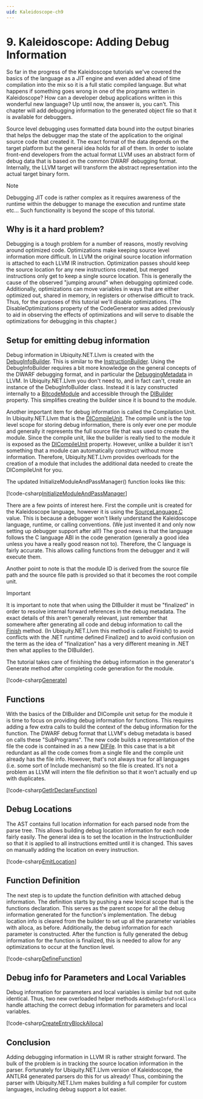 ```yaml
---
uid: Kaleidoscope-ch9
---
```


# 9. Kaleidoscope: Adding Debug Information
So far in the progress of the Kaleidoscope tutorials we've covered the basics of the language as a JIT
engine and even added ahead of time compilation into the mix so it is a full static compiled language. But
what happens if something goes wrong in one of the programs written in Kaleidoscope? How can a developer
debug applications written in this wonderful new language? Up until now, the answer is, you can't. This
chapter will add debugging information to the generated object file so that it is available for debuggers.

Source level debugging uses formatted data bound into the output binaries that helps the debugger map the
state of the application to the original source code that created it. The exact format of the data depends
on the target platform but the general idea holds for all of them. In order to isolate front-end developers
from the actual format LLVM uses an abstract form of debug data that is based on the common DWARF
debugging format. Internally, the LLVM target will transform the abstract representation into the actual
target binary form.

>[!NOTE]
> Debugging JIT code is rather complex as it requires awareness of the runtime within the debugger to
> manage the execution and runtime state etc... Such functionality is beyond the scope of this tutorial.

## Why is it a hard problem?
Debugging is a tough problem for a number of reasons, mostly revolving around optimized code. Optimizations
make keeping source level information more difficult. In LLVM the original source location information is
attached to each LLVM IR instruction. Optimization passes should keep the source location for any new
instructions created, but merged instructions only get to keep a single source location. This is generally
the cause of the observed "jumping around" when debugging optimized code. Additionally, optimizations can
move variables in ways that are either optimized out, shared in memory, in registers or otherwise difficult
to track. Thus, for the purposes of this tutorial we'll disable optimizations. (The DisableOptimizations
property of the CodeGenerator was added previously to aid in observing the effects of optimizations and
will serve to disable the optimizations for debugging in this chapter.)

## Setup for emitting debug information
Debug information in Ubiquity.NET.Llvm is created with the [DebugInfoBuilder](xref:Ubiquity.NET.Llvm.DebugInfo.DebugInfoBuilder).
This is similar to the [InstructionBuilder](xref:Ubiquity.NET.Llvm.Instructions.InstructionBuilder). Using the
DebugInfoBuilder requires a bit more knowledge on the general concepts of the DWARF debugging format, and
in particular the [DebuggingMetadata](xref:llvm_sourcelevel_debugging) in LLVM. In Ubiquity.NET.Llvm you don't need
to, and in fact can't, create an instance of the DebugInfoBuilder class. Instead it is lazy constructed
internally to a [BitcodeModule](xref:Ubiquity.NET.Llvm.BitcodeModule) and accessible through the
[DIBuilder](xref:Ubiquity.NET.Llvm.BitcodeModule.DIBuilder) property. This simplifies creating the builder since it
is bound to the module.

Another important item for debug information is called the Compilation Unit. In Ubiquity.NET.Llvm that is the
[DICompileUnit](xref:Ubiquity.NET.Llvm.DebugInfo.DICompileUnit). The compile unit is the top level scope for
storing debug information, there is only ever one per module and generally it represents the full source
file that was used to create the module. Since the compile unit, like the builder is really tied to the
module it is exposed as the [DICompileUnit](xref:Ubiquity.NET.Llvm.BitcodeModule.DICompileUnit) property. However,
unlike a builder it isn't something that a module can automatically construct without more information.
Therefore, Ubiquity.NET.Llvm provides overloads for the creation of a module that includes the additional data
needed to create the DICompileUnit for you.

The updated InitializeModuleAndPassManager() function looks like this:

[!code-csharp[InitializeModuleAndPassManager](CodeGenerator.cs#InitializeModuleAndPassManager)]

There are a few points of interest here. First the compile unit is created for the Kaleidoscope language,
however it is using the [SourceLanguage.C](xref:Ubiquity.NET.Llvm.DebugInfo.SourceLanguage.C) value. This is
because a debugger won't likely understand the Kaleidoscope language, runtime, or calling conventions.
(We just invented it and only now setting up debugger support after all!) The good news is that the
language follows the C language ABI in the code generation (generally a good idea unless you have a really
good reason not to). Therefore, the C language is fairly accurate. This allows calling functions from the
debugger and it will execute them.

Another point to note is that the module ID is derived from the source file path and the source file path
is provided so that it becomes the root compile unit.

>[!IMPORTANT]
> It is important to note that when using the DIBuilder it must be "finalized" in order to resolve internal
> forward references in the debug metadata. The exact details of this aren't generally relevant, just
> remember that somewhere after generating all code and debug information to call the 
> [Finish](xref:Ubiquity.NET.Llvm.DebugInfo.DebugInfoBuilder.Finish(Ubiquity.NET.Llvm.DebugInfo.DISubProgram))
> method. (In Ubiquity.NET.Llvm this method is called Finish() to avoid conflicts with the .NET runtime defined
> Finalize() and to avoid confusion on the term as the idea of "finalization" has a very different meaning
> in .NET then what applies to the DIBuilder).

The tutorial takes care of finishing the debug information in the generator's Generate method after
completing code generation for the module.

[!code-csharp[Generate](CodeGenerator.cs#Generate)]

## Functions
With the basics of the DIBuilder and DICompile unit setup for the module it is time to focus on providing
debug information for functions. This requires adding a few extra calls to build the context of the debug
information for the function. The DWARF debug format that LLVM's debug metadata is based on calls these
"SubPrograms". The new code builds a representation of the file the code is contained in as a new 
[DIFile](xref:Ubiquity.NET.Llvm.DebugInfo.DIFile). In this case that is a bit redundant as all the code comes from
a single file and the compile unit already has the file info. However, that's not always true for all
languages (i.e. some sort of Include mechanism) so the file is created. It's not a problem as LLVM will
intern the file definition so that it won't actually end up with duplicates.


[!code-csharp[GetIrDeclareFunction](CodeGenerator.cs#GetOrDeclareFunction)]

## Debug Locations
The AST contains full location information for each parsed node from the parse tree. This allows building
debug location information for each node fairly easily. The general idea is to set the location in the
InstructionBuilder so that it is applied to all instructions emitted until it is changed. This saves on
manually adding the location on every instruction.

[!code-csharp[EmitLocation](CodeGenerator.cs#EmitLocation)]

## Function Definition
The next step is to update the function definition with attached debug information. The definition starts
by pushing a new lexical scope that is the functions declaration. This serves as the parent scope for all
the debug information generated for the function's implementation. The debug location info is cleared from
the builder to set up all the parameter variables with alloca, as before. Additionally, the debug
information for each parameter is constructed. After the function is fully generated the debug information
for the function is finalized, this is needed to allow for any optimizations to occur at the function
level.

[!code-csharp[DefineFunction](CodeGenerator.cs#FunctionDefinition)]

## Debug info for Parameters and Local Variables
Debug information for parameters and local variables is similar but not quite identical. Thus, two new
overloaded helper methods `AddDebugInfoForAlloca` handle attaching the correct debug information for
parameters and local variables.

[!code-csharp[CreateEntryBlockAlloca](CodeGenerator.cs#AddDebugInfoForAlloca)]

## Conclusion
Adding debugging information in LLVM IR is rather straight forward. The bulk of the problem is in tracking
the source location information in the parser. Fortunately for Ubiquity.NET.Llvm version of Kaleidoscope, the ANTLR4
generated parsers do this for us already! Thus, combining the parser with Ubiquity.NET.Llvm makes building a full
compiler for custom languages, including debug support a lot easier.
